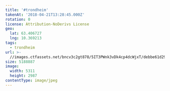 ```yaml
---
title: '#trondheim'
takenAt: '2018-04-21T13:28:45.000Z'
rotation: 0
license: Attribution-NoDerivs License
geo:
  lat: 63.406727
  lng: 10.369213
tags:
  - trondheim
url: >-
  //images.ctfassets.net/bncv3c2gt878/5IT3PWnk3vDk4cp4dcWjxT/debbe61d2960839ac5c35bfb41b9daff/trondheim_26846395817_o
size: 5188887
image:
  width: 5311
  height: 2987
contentType: image/jpeg
---
```


